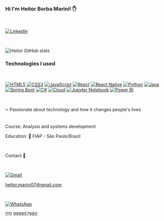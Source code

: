 ### Hi I'm Heitor Borba Marini! ✋

<br/>

[![Linkedin](https://img.shields.io/badge/LinkedIn-0077B5?style=for-the-badge&logo=linkedin&logoColor=white)](https://www.linkedin.com/in/heitor-borba-marini/)

<br/>

![Heitor GitHub stats](https://github-readme-stats.vercel.app/api?username=HeitorBMarini&show_icons=true&theme=dark)


### Technologies I used

<div style="display: inline_block"><br/>

[![HTML5](https://img.shields.io/badge/-HTML5-E34F26?style=for-the-badge&logo=html5&logoColor=ffffff)](https://developer.mozilla.org/pt-BR/docs/Web/HTML)
[![CSS3](https://img.shields.io/badge/-CSS3-1572B6?style=for-the-badge&logo=css3&logoColor=ffffff)](https://developer.mozilla.org/pt-BR/docs/Web/CSS)
[![JavaScript](https://img.shields.io/badge/-JavaScript-F7DF1E?style=for-the-badge&logo=javascript&logoColor=000000)](https://developer.mozilla.org/pt-BR/docs/Web/JavaScript)
[![React](https://img.shields.io/badge/-React-61DAFB?style=for-the-badge&logo=react&logoColor=000000)](https://reactjs.org/)
[![React Native](https://img.shields.io/badge/-React_Native-61DAFB?style=for-the-badge&logo=react&logoColor=000000)](https://reactnative.dev/)
[![Python](https://img.shields.io/badge/-Python-3776AB?style=for-the-badge&logo=python&logoColor=ffffff)](https://www.python.org/)
[![Java](https://img.shields.io/badge/-Java-007396?style=for-the-badge&logo=java&logoColor=ffffff)](https://www.java.com/)
[![Spring Boot](https://img.shields.io/badge/-Spring_Boot-6DB33F?style=for-the-badge&logo=spring&logoColor=ffffff)](https://spring.io/projects/spring-boot)
[![C#](https://img.shields.io/badge/-C%23-239120?style=for-the-badge&logo=c-sharp&logoColor=ffffff)](https://docs.microsoft.com/en-us/dotnet/csharp/)
[![Cloud](https://img.shields.io/badge/-Cloud-4285F4?style=for-the-badge&logo=google-cloud&logoColor=ffffff)](https://cloud.google.com/)
[![Jupyter Notebook](https://img.shields.io/badge/-Jupyter_Notebook-F37626?style=for-the-badge&logo=jupyter&logoColor=ffffff)](https://jupyter.org/)
[![Power BI](https://img.shields.io/badge/-Power_BI-F2C811?style=for-the-badge&logo=power-bi&logoColor=000000)](https://powerbi.microsoft.com/)


<div/>

<br/>

 ⭐ Passionate about technology and how it changes people's lives

 <br/>
Course:
Analysis and systems development

<br/>

Education:
🏫 FIAP - São Paulo/Brazil

<br/>

Contact 📱 

<br/>

[![Gmail](https://img.shields.io/badge/Gmail-D14836?style=for-the-badge&logo=gmail&logoColor=white)]() <p> heitor.marini07@gmail.com <p/>

<br/>


[![WhatsApp](https://img.shields.io/badge/WhatsApp-25D366?style=for-the-badge&logo=whatsapp&logoColor=white)]() <p> (11) 999657980 <p/>
